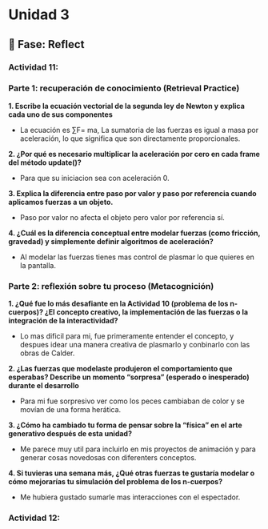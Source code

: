 # Unidad 3


## 🤔 Fase: Reflect


### Actividad 11:

### Parte 1: recuperación de conocimiento (Retrieval Practice)

**1. Escribe la ecuación vectorial de la segunda ley de Newton y explica cada uno de sus componentes**

- La ecuación es  ∑F= ma, La sumatoria de las fuerzas es igual a masa por aceleración, lo que significa que son directamente proporcionales.

**2. ¿Por qué es necesario multiplicar la aceleración por cero en cada frame del método update()?** 

- Para que su iniciacion sea con aceleración 0.

**3. Explica la diferencia entre paso por valor y paso por referencia cuando aplicamos fuerzas a un objeto.**

- Paso por valor no afecta el objeto pero valor por referencia sí.

**4. ¿Cuál es la diferencia conceptual entre modelar fuerzas (como fricción, gravedad) y simplemente definir algoritmos de aceleración?**

- Al modelar las fuerzas tienes mas control de plasmar lo que quieres en la pantalla.


### Parte 2: reflexión sobre tu proceso (Metacognición)

**1. ¿Qué fue lo más desafiante en la Actividad 10 (problema de los n-cuerpos)? ¿El concepto creativo, la implementación de las fuerzas o la integración de la interactividad?**

- Lo mas dificil para mi, fue primeramente entender el concepto, y despues idear una manera creativa de plasmarlo y conbinarlo con las obras de Calder.

**2. ¿Las fuerzas que modelaste produjeron el comportamiento que esperabas? Describe un momento “sorpresa” (esperado o inesperado) durante el desarrollo**

- Para mi fue sorpresivo ver como los peces cambiaban de color y se movían de una forma herática.

**3. ¿Cómo ha cambiado tu forma de pensar sobre la “física” en el arte generativo después de esta unidad?**

- Me parece muy util para incluirlo en mis proyectos de animación y para generar cosas novedosas con diferenters conceptos.

**4. Si tuvieras una semana más, ¿Qué otras fuerzas te gustaría modelar o cómo mejorarías tu simulación del problema de los n-cuerpos?**

- Me hubiera gustado sumarle mas interacciones con el espectador.

### Actividad 12:
